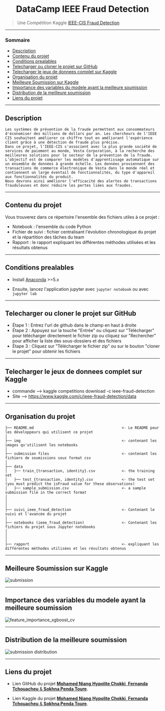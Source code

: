 <h1 align="center"> DataCamp IEEE Fraud Detection </h1>


> Une Compétition Kaggle [IEEE-CIS Fraud Detection](https://www.kaggle.com/c/ieee-fraud-detection/overview) 

---

### Sommaire

- [Description](#description)
- [Contenu du projet](#contenu-du-projet)
- [Conditions prealables](#conditions-prealables)
- [Telecharger ou cloner le projet sur GitHub](#telecharger-ou-cloner-le-projet-sur-gitHub)
- [Telecharger le jeux de donnees complet sur Kaggle](#telecharger-le-jeux-de-donnees-complet-sur-kaggle)
- [Organisation du projet](#organisation-du-projet)
- [Meilleure Soumission sur Kaggle](#meilleure-soumission-sur-kaggle)
- [Importance des variables du modele ayant la meilleure soumission](#importance-des-variables-du-modele-ayant-la-meilleure-soumission)
- [Distribution de la meilleure soumission](#distribution-de-la-meilleure-soumission)
- [Liens du projet](#liens-du-projet)

---

## Description

```
Les systèmes de prévention de la fraude permettent aux consommateurs d'économiser des millions de dollars par an. Les chercheurs de l'IEEE CIS souhaitent améliorer ce chiffre tout en améliorant l'expérience client grâce à une détection de fraude plus précise.
Dans ce projet, l'IEEE-CIS s'associent avec la plus grande société de services de paiement au monde, Vesta Corporation, à la recherche des meilleures solutions pour le secteur de la prévention de la fraude.
L’objectif est de comparer les modèles d'apprentissage automatique sur un ensemble de données à grande échelle. Les données proviennent des transactions de commerce électronique de Vesta dans le monde réel et contiennent un large éventail de fonctionnalités, du type d'appareil aux fonctionnalités du produit.
Nous devrons ainsi améliorer l'efficacité des alertes de transactions frauduleuses et donc réduire les pertes liées aux fraudes.
```

---

## Contenu du projet

Vous trouverez dans ce répertoire l'ensemble des fichiers utiles à ce projet :
  - Notebook : l'ensemble du code Python
  - Fichier de suivi : fichier centralisant l'évolution chronologique du projet et la répartition des tâches du team
  - Rapport : le rapport expliquant les différentes méthodes utilisées et les résultats obtenus

---

## Conditions prealables

- Install [Anaconda](https://www.anaconda.com/download/) >=5.x

- Ensuite, lancez l'application jupyter avec `jupyter notebook` ou avec `jupyter lab`

---

## Telecharger ou cloner le projet sur GitHub

- Étape 1 : Entrez l'url de github dans le champ en haut à droite
- Étape 2 : Appuyez sur la touche "Entrée" ou cliquez sur "Télécharger" pour télécharger directement le fichier zip ou cliquez sur "Rechercher" pour afficher la liste des sous-dossiers et des fichiers
- Étape 3 : Cliquez sur "Télécharger le fichier zip" ou sur le bouton "cloner le projet" pour obtenir les fichiers

---

## Telecharger le jeux de donnees complet sur Kaggle

- commande --> kaggle competitions download -c ieee-fraud-detection
- Site --> https://www.kaggle.com/c/ieee-fraud-detection/data

---

## Organisation du projet

    ├── README.md                                        <- Le README pour les développeurs qui utilisent ce projet
    │
    ├── img                                              <- contenant les images qu'utilisent les notebooks
    │
    ├── submission files                                 <- contenant les fichiers de soumissions sous format csv
    │
    ├── data
    │   ├── train_{transaction, identity}.csv            <- the training set
    │   ├── test_{transaction, identity}.csv             <- the test set (you must predict the isFraud value for these observations)
    │   ├── sample_submission.csv                        <- a sample submission file in the correct format
    │   
    │   
    │
    ├── suivi_ieee_fraud_detection                       <- Contenant le suivi et l'avancée du projet
    │
    ├── notebooks (ieee_fraud_detection)                 <- Contenant les fichiers du projet sous Jupyter notebooks
    │                         
    │                         
    │
    ├── rapport                                          <- expliquant les différentes méthodes utilisées et les résultats obtenus
    
 
 ---
 
## Meilleure Soumission sur Kaggle

![submission](https://user-images.githubusercontent.com/45575893/76245412-22d27880-623c-11ea-810e-1d310c218a93.PNG)

---

## Importance des variables du modele ayant la meilleure soumission

![feature_importance_xgboost_cv](https://user-images.githubusercontent.com/45575893/76245495-4bf30900-623c-11ea-906c-95e76224d863.PNG)

---

## Distribution de la meilleure soumission

![submission distribution](https://user-images.githubusercontent.com/45575893/76245575-6c22c800-623c-11ea-829d-716d299ea3d8.PNG)

---

## Liens du projet

* Lien GitHub du projet [**Mohamed Niang**,**Hypolite Chokki**, **Fernanda Tchouacheu** & **Sokhna Penda Toure**](https://github.com/DataCampM2DSSAF/suivi-du-data-camp-equipe-tchouacheu_toure_niang_chokki). 

* Lien Kaggle du projet [**Mohamed Niang**,**Hypolite Chokki**, **Fernanda Tchouacheu** & **Sokhna Penda Toure**](https://www.kaggle.com/niangmohamed/notebooks). 
